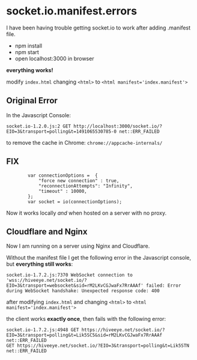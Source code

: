 # socket.io.manifest.errors

I have been having trouble getting socket.io to work after adding .manifest file.  

- npm install
- npm start
- open localhost:3000 in browser

**everything works!**

modify ```index.html```
changing 
```<html>```
to
```<html manifest='index.manifest'>```

## Original Error
In the Javascript Console:

```socket.io-1.2.0.js:2 GET http://localhost:3000/socket.io/?EIO=3&transport=polling&t=1491065530785-0 net::ERR_FAILED```

to remove the cache in Chrome:
```chrome://appcache-internals/```

## FIX

```
        var connectionOptions =  {
            "force new connection" : true,
            "reconnectionAttempts": "Infinity",
            "timeout" : 10000,
        };
        var socket = io(connectionOptions);
```

Now it works locally *and* when hosted on a server with no proxy.

## Cloudflare and Nginx

Now I am running on a server using Nginx and Cloudflare.

Without the manifest file I get the following error in the Javascript console, but **everything still works**:

``` socket.io-1.7.2.js:7370 WebSocket connection to 'wss://hiveeye.net/socket.io/?EIO=3&transport=websocket&sid=rM2LKvCGJwaFx7RrAAAf' failed: Error during WebSocket handshake: Unexpected response code: 400 ```

after modifying ```index.html```
and changing 
```<html>```
to
```<html manifest='index.manifest'>```

the client works **exactly once**, then fails with the following error:

```
socket.io-1.7.2.js:4948 GET https://hiveeye.net/socket.io/?EIO=3&transport=polling&t=Lik5SC5&sid=rM2LKvCGJwaFx7RrAAAf net::ERR_FAILED
GET https://hiveeye.net/socket.io/?EIO=3&transport=polling&t=Lik5STN net::ERR_FAILED
```
